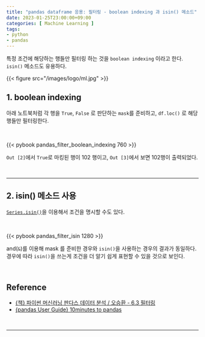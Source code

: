 ```yaml
---
title: "pandas dataframe 응용: 필터링 - boolean indexing 과 isin() 메소드"
date: 2023-01-25T23:00:00+09:00
categories: [ Machine Learning ]
tags:
- python
- pandas
---
```


특정 조건에 해당하는 행들만 필터링 하는 것을 `boolean indexing` 이라고 한다. `isin()` 메소드도 유용하다.
<!--more-->

{{< figure src="/images/logo/ml.jpg" >}}

## 1. boolean indexing
아래 노트북처럼 각 행을 `True`, `False` 로 판단하는 `mask`를 준비하고, `df.loc()` 로 해당 행들만 필터링한다.

<br/>

{{< pybook pandas_filter_boolean_indexing 760 >}}


`Out [2]`에서 `True`로 마킹된 행이 102 행이고, `Out [3]`에서 보면 102행이 출력되었다.

<br/>

---

## 2. isin() 메소드 사용
[`Series.isin()`](https://pandas.pydata.org/docs/reference/api/pandas.Series.isin.html#pandas.Series.isin)을 이용해서 조건을 명시할 수도 있다.

<br/>

{{< pybook pandas_filter_isin 1280 >}}

and(`&`)를 이용해 mask 를 준비한 경우와 `isin()`을 사용하는 경우의 결과가 동일하다.  
경우에 따라 `isin()`을 쓰는게 조건을 더 알기 쉽게 표현할 수 있을 것으로 보인다.

<br/>

## Reference
- [{책} 파이썬 머신러닝 판다스 데이터 분석 / 오승환 - 6.3 필터링](https://product.kyobobook.co.kr/detail/S000000833232)
- [{pandas User Guide} 10minutes to pandas](https://pandas.pydata.org/pandas-docs/stable/user_guide/10min.html#boolean-indexing)

<br/>

---